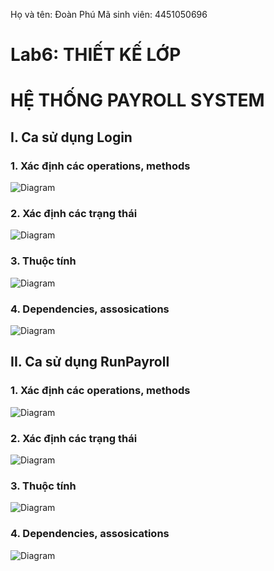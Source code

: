 Họ và tên: Đoàn Phú   Mã sinh viên: 4451050696
# **Lab6: THIẾT KẾ LỚP**
# **HỆ THỐNG PAYROLL SYSTEM**

## I. Ca sử dụng Login
### 1. Xác định các operations, methods
![Diagram](https://www.planttext.com/api/plantuml/png/b98_JiCm5CRtTuet5ebS80EgA69Yed009tcaLXmxyfzM4MBgmCm944882QbYJmO6AkxX4t05d40RgMM0oVRdz_q-loT_jczZOvcshXG0fk0IjJ84OBaLX1F1Z263qVSEJpZBDIi18EtFfqgNPoeFhcj0T8QqP2N5EBMQo_mmQ5KeMoYTRRGWPTnKWjNdP9omeuCOZvKIn2JSRB0zSgAarKe8qXqxdL5QJ5rISZlQozbB-Grw6LmNB14KS3dPxjY5TolWd0cUCKkz-a_-WF_p4CAZXj55KQOMCZhQRJl6tBShZlNxYyFKDyyErtVhfSnHpdopgc2dVW1jMutHQbVZt3TF4jEF1pI-lSVCjwyek6zl7MnBWrlGbVrnnrY4-sKP_0mJtpo6r7vIC2QPXS_o1G00__y30000)

### 2. Xác định các trạng thái

![Diagram](https://www.planttext.com/api/plantuml/png/R8yn2W9134NxVuhKmbvW2raB1Gkh1Hkn66QY3iPPp6HEP-6Hl8BhiB0eDldavVFvUJsUNJQdLcu2v6jCf4DcmA89Ks_Ec7P3OC5XSQIcMT8s2ECpwhPt4eEpcCujATyBPyFCgcMjEcXB9oTZyCzjLUp2oQAV8amBunjMtyP5ASgOT2xonziNxpbdJ5hPM1v0nocCZxu1003__mC0)

### 3. Thuộc tính
![Diagram](https://www.planttext.com/api/plantuml/png/P90n3i8m34Ltdy8ZI7213AYY4XDCm052QvMeQGnEAeGgJiR0aRW2QOMAI3VB_l_vs-_dA_D1IsWR2-1hur3O4q0mmHBcLdkFEox9GZ7K6vPcovLn7RIUnEc65Ew365V19GfkBENOUC3NDJXoTa7OMf8Ei3XJKSzIn09JnbpXcjcITZ_QCReE-cGfSd2I0YUCsCAAGc-RRFpdZzVXShbAKoiKkhRa0q0owSLZA5HH97S0oCYLyQyV0000__y30000)

### 4. Dependencies, assosications
![Diagram](https://www.planttext.com/api/plantuml/png/P9112i9034NtEKMM2ke1kf1YmPMkr0ECCw4MfqcPcI9IF9aBZ-GL78jKEjs5vF-NdxoVhzm7vK9RMm1_hHYTU088LR24XLNUuruCMT1zlHLNxwIik8FMasDLKuQ7u2ekeOc2cpWpD1xmS_MEGZWuiPPS1wWlfA-p5B70b37FS2DYIV6VTegkepfRYXoSfC098xQmfF2rJJQE-SDrk5ojqzGP6cg8YVKT89dr-Y4NZgIG4vlutmy0003__mC0)


## II. Ca sử dụng RunPayroll
### 1. Xác định các operations, methods
![Diagram](https://www.planttext.com/api/plantuml/png/T5F1Ri8m3BtdAto40pzGJOZHxO2qQMZm0oQrIaH8gYH5gYg-R8TzqdvX3ciW3FNIrdxFJ_Qp-_FrlV01NMYFMWX_K0QSzII4rEWzR3eVw5XgAm-z0AWfbArpPC8B1YeWFiLPY8m6izaSrjWvgtLfJOXlSWK4f-gQN19-O4Jv1hjF3Z9jW3SLfHjjE-9aZ9vUXt3EC3JEIadU3uAJQG4dgwe8IPIjPfK4tMII0fFVhQ4kpl3GKJu9DuCxP5z6MN9FyZ02Bz6CGLk7ngCCofeHHkfQYEHTb8jsXLjjSIS4y7n2fN6dUTQbjPem9i6JgJBUP4nWUgiw_rjOCg8NgIzus4fGHvBegW7OSbXoE1TDw-IUYpzSHSuFyFekoJlb8qjQ4yKYAnEcZvklI5EWZ0Z57_6o_JDaVLzM4mqRrFZBK60WRVzoHegFcWBRTZsXw-oPDVqrcURlnOfbDtpVfXOUDRekkognOC_vt_e5003__mC0)

### 2. Xác định các trạng thái

![Diagram]()

### 3. Thuộc tính
![Diagram]()

### 4. Dependencies, assosications
![Diagram]()
